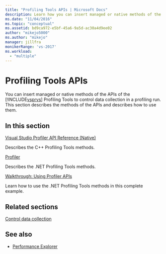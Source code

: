 ```yaml
---
title: "Profiling Tools APIs | Microsoft Docs"
description: Learn how you can insert managed or native methods of the APIs of the Visual Studio Profiling Tools to control data collection in a profiling run. 
ms.date: "11/04/2016"
ms.topic: "conceptual"
ms.assetid: bd9ca972-e5bf-45a6-9a5d-ac30a4d9ee02
author: "mikejo5000"
ms.author: "mikejo"
manager: jillfra
monikerRange: 'vs-2017'
ms.workload:
  - "multiple"
---
```

# Profiling Tools APIs

You can insert managed or native methods of the APIs of the [!INCLUDE[vsprvs](../code-quality/includes/vsprvs_md.md)] Profiling Tools to control data collection in a profiling run. This section describes the methods of the APIs and describes how to use them.

## In this section

[Visual Studio Profiler API Reference (Native)](../profiling/visual-studio-profiler-api-reference-native.md)

Describes the C++ Profiling Tools methods.

[Profiler](/previous-versions/ms242704(v=vs.140))

Describes the .NET Profiling Tools methods.

[Walkthrough: Using Profiler APIs](../profiling/walkthrough-using-profiler-apis.md)

Learn how to use the .NET Profiling Tools methods in this complete example.

## Related sections

[Control data collection](../profiling/controlling-data-collection.md)

## See also

- [Performance Explorer](../profiling/performance-explorer.md)
